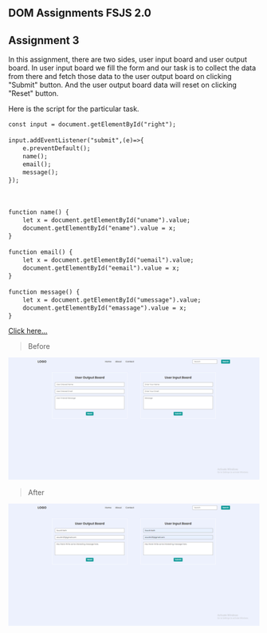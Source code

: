 ## DOM Assignments FSJS 2.0

## Assignment 3

In this assignment, there are two sides, user input board and user output board. In user input board we fill the form and our task is to collect the data from there and fetch those data to the user output board on clicking "Submit" button. And the user output board data will reset on clicking "Reset" button.

Here is the script for the particular task.

```
const input = document.getElementById("right");

input.addEventListener("submit",(e)=>{
    e.preventDefault();
    name();
    email();
    message();
});



function name() {
    let x = document.getElementById("uname").value;
    document.getElementById("ename").value = x;
}

function email() {
    let x = document.getElementById("uemail").value;
    document.getElementById("eemail").value = x;
}

function message() {
    let x = document.getElementById("umessage").value;
    document.getElementById("emassage").value = x;
}
```

[Click here...](../thirdAssignmentsScript/script.js)

>Before

![](./task3.PNG)

>After

![](./task3-after.PNG)
